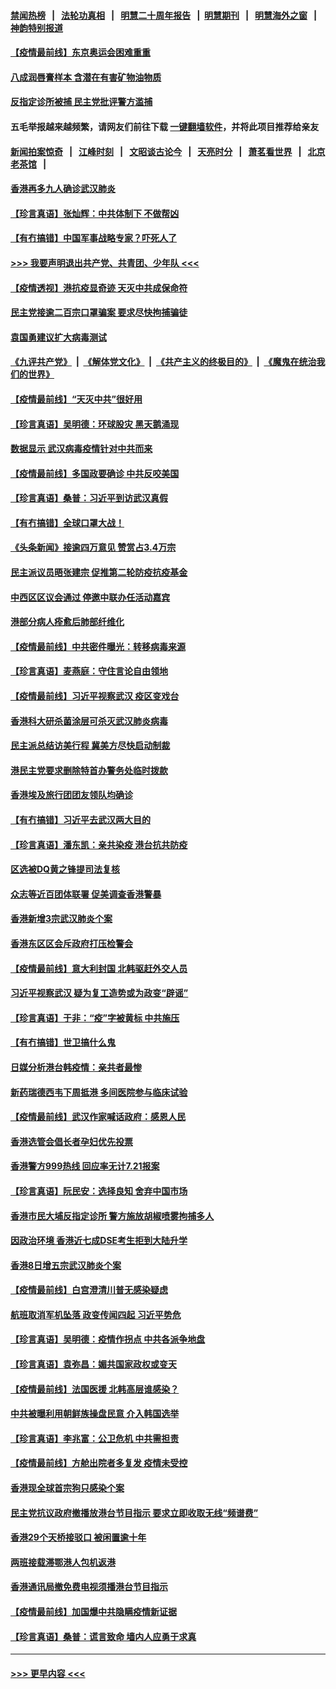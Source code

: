 #### [禁闻热榜](热点新闻.md?=0)  &nbsp;&nbsp;|&nbsp;&nbsp; [法轮功真相](https://github.com/gfw-breaker/truth/blob/master/README.md?=0) &nbsp;&nbsp;|&nbsp;&nbsp; [明慧二十周年报告](https://github.com/gfw-breaker/mh-reports/blob/master/README.md?=0) &nbsp;&nbsp;|&nbsp;&nbsp;[明慧期刊](https://github.com/gfw-breaker/mh-qikan) &nbsp;&nbsp;|&nbsp;&nbsp; [明慧海外之窗](https://github.com/gfw-breaker/mh-news/blob/master/README.md?=0) &nbsp;&nbsp;|&nbsp;&nbsp; [神韵特别报道](https://github.com/gfw-breaker/mh-news/blob/master/shenyun.md?=0)
#### [【疫情最前线】东京奥运会困难重重](../pages/nsc415/n11945183.md?t=03171331) 
#### [八成润唇膏样本 含潜在有害矿物油物质](../pages/nsc415/n11945662.md?t=03171331) 
#### [反指定诊所被捕 民主党批评警方滥捕](../pages/nsc415/n11945600.md?t=03171331) 
#### 五毛举报越来越频繁，请网友们前往下载 [一键翻墙软件](https://github.com/gfw-breaker/ssr-accounts)，并将此项目推荐给亲友
#### [新闻拍案惊奇](https://github.com/gfw-breaker/banned-news/blob/master/pages/link4.md) &nbsp;&nbsp;|&nbsp;&nbsp; [江峰时刻](https://github.com/gfw-breaker/banned-news/blob/master/pages/link4.md) &nbsp;&nbsp;|&nbsp;&nbsp; [文昭谈古论今](https://github.com/gfw-breaker/banned-news/blob/master/pages/link4.md) &nbsp;&nbsp;|&nbsp;&nbsp; [天亮时分](https://github.com/gfw-breaker/banned-news/blob/master/pages/link4.md) &nbsp;&nbsp;|&nbsp;&nbsp; [萧茗看世界](https://github.com/gfw-breaker/banned-news/blob/master/pages/link4.md) &nbsp;&nbsp;|&nbsp;&nbsp; [北京老茶馆](https://github.com/gfw-breaker/banned-news/blob/master/pages/link4.md) &nbsp;&nbsp;|&nbsp;&nbsp; 
#### [香港再多九人确诊武汉肺炎](../pages/nsc415/n11945566.md?t=03171331) 
#### [【珍言真语】张灿辉：中共体制下 不做帮凶](../pages/nsc415/n11944986.md?t=03171331) 
#### [【有冇搞错】中国军事战略专家？吓死人了](../pages/nsc415/n11944939.md?t=03171331) 
#### [>>> 我要声明退出共产党、共青团、少年队 <<<](https://github.com/begood0513/goodnews/blob/master/quit/letter.md) 
#### [【疫情透视】港抗疫显奇迹 天灭中共成保命符](../pages/nsc415/n11942593.md?t=03171331) 
#### [民主党接逾二百宗口罩骗案 要求尽快拘捕骗徒](../pages/nsc415/n11943027.md?t=03171331) 
#### [袁国勇建议扩大病毒测试](../pages/nsc415/n11942997.md?t=03171331) 
#### [《九评共产党》](https://github.com/begood0513/9ping.md/blob/master/README.md) &nbsp;|&nbsp; [《解体党文化》](../../../../jtdwh.md/blob/master/README.md)  &nbsp;|&nbsp; [《共产主义的终极目的》](../../../../gczydzjmd.md/blob/master/README.md) &nbsp;|&nbsp; [《魔鬼在统治我们的世界》](../../../../mgztzwmdsj.md/blob/master/README.md) 
#### [【疫情最前线】“天灭中共”很好用](../pages/nsc415/n11942716.md?t=03171331) 
#### [【珍言真语】吴明德：环球股灾 黑天鹅涌现](../pages/nsc415/n11940772.md?t=03171331) 
#### [数据显示 武汉病毒疫情针对中共而来](../pages/nsc415/n11940697.md?t=03171331) 
#### [【疫情最前线】多国政要确诊 中共反咬美国](../pages/nsc415/n11938734.md?t=03171331) 
#### [【珍言真语】桑普：习近平到访武汉真假](../pages/nsc415/n11938896.md?t=03171331) 
#### [【有冇搞错】全球口罩大战！](../pages/nsc415/n11938472.md?t=03171331) 
#### [《头条新闻》接逾四万意见 赞赏占3.4万宗](../pages/nsc415/n11936898.md?t=03171331) 
#### [民主派议员晤张建宗 促推第二轮防疫抗疫基金](../pages/nsc415/n11936899.md?t=03171331) 
#### [中西区区议会通过 停邀中联办任活动嘉宾](../pages/nsc415/n11936888.md?t=03171331) 
#### [港部分病人痊愈后肺部纤维化](../pages/nsc415/n11936846.md?t=03171331) 
#### [【疫情最前线】中共密件曝光：转移病毒来源](../pages/nsc415/n11936342.md?t=03171331) 
#### [【珍言真语】麦燕庭：守住言论自由领地](../pages/nsc415/n11936215.md?t=03171331) 
#### [【疫情最前线】习近平视察武汉 疫区变戏台](../pages/nsc415/n11933377.md?t=03171331) 
#### [香港科大研杀菌涂层可杀灭武汉肺炎病毒](../pages/nsc415/n11933772.md?t=03171331) 
#### [民主派总结访美行程 冀美方尽快启动制裁](../pages/nsc415/n11933743.md?t=03171331) 
#### [港民主党要求删除特首办警务处临时拨款](../pages/nsc415/n11933730.md?t=03171331) 
#### [香港埃及旅行团团友领队均确诊](../pages/nsc415/n11933697.md?t=03171331) 
#### [【有冇搞错】习近平去武汉两大目的](../pages/nsc415/n11933210.md?t=03171331) 
#### [【珍言真语】潘东凯：亲共染疫 港台抗共防疫](../pages/nsc415/n11933162.md?t=03171331) 
#### [区选被DQ黄之锋提司法复核](../pages/nsc415/n11931195.md?t=03171331) 
#### [众志等近百团体联署 促美调查香港警暴](../pages/nsc415/n11931152.md?t=03171331) 
#### [香港新增3宗武汉肺炎个案](../pages/nsc415/n11931136.md?t=03171331) 
#### [香港东区区会斥政府打压检警会](../pages/nsc415/n11931086.md?t=03171331) 
#### [【疫情最前线】意大利封国 北韩驱赶外交人员](../pages/nsc415/n11930660.md?t=03171331) 
#### [习近平视察武汉 疑为复工造势或为政变“辟谣”](../pages/nsc415/n11930847.md?t=03171331) 
#### [【珍言真语】于非：“疫”字被黄标 中共施压](../pages/nsc415/n11930410.md?t=03171331) 
#### [【有冇搞错】世卫搞什么鬼](../pages/nsc415/n11930475.md?t=03171331) 
#### [日媒分析港台韩疫情：亲共者最惨](../pages/nsc415/n11928776.md?t=03171331) 
#### [新药瑞德西韦下周抵港 多间医院参与临床试验](../pages/nsc415/n11928462.md?t=03171331) 
#### [【疫情最前线】武汉作家喊话政府：感恩人民](../pages/nsc415/n11927940.md?t=03171331) 
#### [香港选管会倡长者孕妇优先投票](../pages/nsc415/n11928449.md?t=03171331) 
#### [香港警方999热线 回应率无计7.21报案](../pages/nsc415/n11928448.md?t=03171331) 
#### [【珍言真语】阮民安：选择良知 舍弃中国市场](../pages/nsc415/n11927705.md?t=03171331) 
#### [香港市民大埔反指定诊所 警方施放胡椒喷雾拘捕多人](../pages/nsc415/n11925774.md?t=03171331) 
#### [因政治环境 香港近七成DSE考生拒到大陆升学](../pages/nsc415/n11925759.md?t=03171331) 
#### [香港8日增五宗武汉肺炎个案](../pages/nsc415/n11925736.md?t=03171331) 
#### [【疫情最前线】白宫澄清川普无感染疑虑](../pages/nsc415/n11925567.md?t=03171331) 
#### [航班取消军机坠落 政变传闻四起 习近平势危](../pages/nsc415/n11925467.md?t=03171331) 
#### [【珍言真语】吴明德：疫情作拐点 中共各派争地盘](../pages/nsc415/n11925299.md?t=03171331) 
#### [【珍言真语】袁弥昌：媚共国家政权或变天](../pages/nsc415/n11923199.md?t=03171331) 
#### [【疫情最前线】法国医援 北韩高层谁感染？](../pages/nsc415/n11920850.md?t=03171331) 
#### [中共被曝利用朝鲜族操盘民意 介入韩国选举](../pages/nsc415/n11921006.md?t=03171331) 
#### [【珍言真语】李兆富：公卫危机 中共需担责](../pages/nsc415/n11920422.md?t=03171331) 
#### [【疫情最前线】方舱出院者多复发 疫情未受控](../pages/nsc415/n11918637.md?t=03171331) 
#### [香港现全球首宗狗只感染个案](../pages/nsc415/n11918710.md?t=03171331) 
#### [民主党抗议政府撤播放港台节目指示 要求立即收取无线“频谱费”](../pages/nsc415/n11918681.md?t=03171331) 
#### [香港29个天桥接驳口 被闲置逾十年](../pages/nsc415/n11918654.md?t=03171331) 
#### [两班接载滞鄂港人包机返港](../pages/nsc415/n11915855.md?t=03171331) 
#### [香港通讯局撤免费电视须播港台节目指示](../pages/nsc415/n11915831.md?t=03171331) 
#### [【疫情最前线】加国爆中共隐瞒疫情新证据](../pages/nsc415/n11915482.md?t=03171331) 
#### [【珍言真语】桑普：谎言致命 墙内人应勇于求真](../pages/nsc415/n11915169.md?t=03171331) 

----
#### [ >>> 更早内容 <<< ](../indexes/nsc415-earlier.md)
